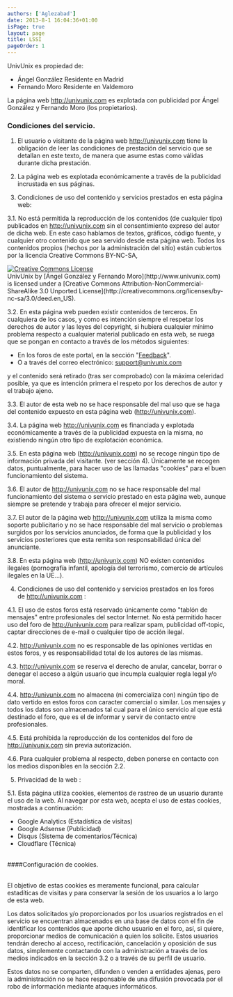 ```yaml
---
authors: ['Aglezabad']
date: 2013-8-1 16:04:36+01:00
isPage: true
layout: page
title: LSSI
pageOrder: 1
---
```


UnivUnix es propiedad de:

* Ángel González Residente en Madrid
* Fernando Moro Residente en Valdemoro

La página web http://univunix.com es explotada con publicidad por Ángel González y Fernando Moro (los propietarios).

### Condiciones del servicio.

1. El usuario o visitante de la página web http://univunix.com tiene la obligación de leer las condiciones de prestación
 del servicio que se detallan en este texto, de manera que asume estas como válidas durante dicha prestación.

2. La página web es explotada económicamente a través de la publicidad incrustada en sus páginas.

3. Condiciones de uso del contenido y servicios prestados en esta página web:

  3.1. No está permitida la reproducción de los contenidos (de cualquier tipo) publicados en http://univunix.com
   sin el consentimiento expreso del autor de dicha web. En este caso hablamos de textos, gráficos, código fuente,
   y cualquier otro contenido que sea servido desde esta página web.
   Todos los contenidos propios (hechos por la administración del sitio) están cubiertos por la licencia
   Creative Commons BY-NC-SA,

   <a href="http://creativecommons.org/licenses/by-nc-sa/3.0/deed.en_US">
   <img class="img-responsive lazy" alt="Creative Commons License" src="/img/placeholder.gif" data-original="http://i.creativecommons.org/l/by-nc-sa/3.0/88x31.png" style="margin: 0 auto; display: block">
   </a>
   UnivUnix by [Ángel González y Fernando Moro](http://www.univunix.com) is licensed under a 
   [Creative Commons Attribution-NonCommercial-ShareAlike 3.0 Unported License](http://creativecommons.org/licenses/by-nc-sa/3.0/deed.en_US).

  3.2. En esta página web pueden existir contenidos de terceros. En cualquiera de los casos,
   y como es intención siempre el respetar los derechos de autor y las leyes del copyright,
   si hubiera cualquier mínimo problema respecto a cualquier material publicado en esta web,
   se ruega que se pongan en contacto a través de los métodos siguientes:

  * En los foros de este portal, en la sección "[Feedback](http://www.univunix.com/forum/viewforum.php?f=5)".
  * O a través del correo electrónico: [support@univunix.com](mailto://support@univunix.com)

   y el contenido será retirado (tras ser comprobado) con la máxima celeridad posible,
   ya que es intención primera el respeto por los derechos de autor y el trabajo ajeno.

  3.3. El autor de esta web no se hace responsable del mal uso que se haga del contenido
   expuesto en esta página web (http://univunix.com).

  3.4. La página web http://univunix.com es financiada y explotada económicamente a través
   de la publicidad expuesta en la misma, no existiendo ningún otro tipo de explotación económica.

  3.5. En esta página web (http://univunix.com) no se recoge ningún tipo de información privada
   del visitante. (ver sección 4). Únicamente se recogen datos, puntualmente, para hacer uso de
   las llamadas "cookies" para el buen funcionamiento del sistema.

  3.6. El autor de http://univunix.com no se hace responsable del mal funcionamiento del sistema
   o servicio prestado en esta página web, aunque siempre se pretende y trabaja para ofrecer el mejor servicio.

  3.7. El autor de la página web http://univunix.com utiliza la misma como soporte publicitario
   y no se hace responsable del mal servicio o problemas surgidos por los servicios anunciados,
   de forma que la publicidad y los servicios posteriores que esta remita son responsabilidad única del anunciante.

  3.8. En esta página web (http://univunix.com) NO existen contenidos ilegales (pornografía infantil,
   apología del terrorismo, comercio de artículos ilegales en la UE...).

4. Condiciones de uso del contenido y servicios prestados en los foros de http://univunix.com :

  4.1. El uso de estos foros está reservado únicamente como "tablón de mensajes" entre profesionales
   del sector Internet. No está permitido hacer uso del foro de http://univunix.com para realizar spam,
   publicidad off-topic, captar direcciones de e-mail o cualquier tipo de acción ilegal.

  4.2. http://univunix.com no es responsable de las opiniones vertidas en estos foros, y es responsabilidad
   total de los autores de las mismas.

  4.3. http://univunix.com se reserva el derecho de anular, cancelar, borrar o denegar el acceso a algún usuario
   que incumpla cualquier regla legal y/o moral.

  4.4. http://univunix.com no almacena (ni comercializa con) ningún tipo de dato vertido en estos foros
   con caracter comercial o similar. Los mensajes y todos los datos son almacenados tal cual para el
 único servicio al que está destinado el foro, que es el de informar y servir de contacto entre profesionales.

  4.5. Está prohibida la reproducción de los contenidos del foro de http://univunix.com sin previa autorización.

  4.6. Para cualquier problema al respecto, deben ponerse en contacto con los medios disponibles en la sección 2.2.

5. Privacidad de la web :

  5.1. Esta página utiliza cookies, elementos de rastreo de un usuario durante el uso de la web.
   Al navegar por esta web, acepta el uso de estas cookies, mostradas a continuación:

  * Google Analytics (Estadística de visitas)
  * Google Adsense (Publicidad)
  * Disqus (Sistema de comentarios/Técnica)
  * Cloudflare (Técnica)

  <br/>
  ####Configuración de cookies.
  <div id="cookietool-settings"></div><br/>

  El objetivo de estas cookies es meramente funcional, para calcular estadíticas de visitas y
   para conservar la sesión de los usuarios a lo largo de esta web.

  Los datos solicitados y/o proporcionados por los usuarios registrados en el servicio se encuentran almacenados
   en una base de datos con el fin de identificar los contenidos que aporte dicho usuario en el foro, así,
   si quiere, proporcionar medios de comunicación a quien los solicite.
   Estos usuarios tendrán derecho al acceso, rectificación, cancelación y oposición de sus datos,
   simplemente contactando con la administración a través de los medios indicados en la sección 3.2
   o a través de su perfil de usuario.

  Estos datos no se comparten, difunden o venden a entidades ajenas,
   pero la administración no se hace responsable de una difusión provocada por el robo de información
   mediante ataques informáticos.
